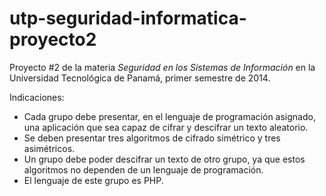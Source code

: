 # utp-seguridad-informatica-proyecto2

Proyecto #2 de la materia *Seguridad en los Sistemas de Información* en la Universidad Tecnológica de Panamá, 
primer semestre de 2014. 

Indicaciones:

- Cada grupo debe presentar, en el lenguaje de programación asignado, una aplicación que sea capaz de cifrar y 
descifrar un texto aleatorio.
- Se deben presentar tres algoritmos de cifrado simétrico y tres asimétricos.
- Un grupo debe poder descifrar un texto de otro grupo, ya que estos algoritmos no dependen de un lenguaje de
programación.
- El lenguaje de este grupo es PHP.

